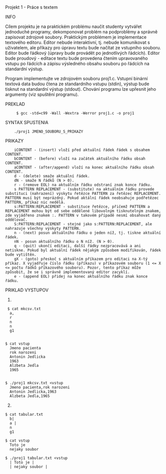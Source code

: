Projekt 1 - Práce s textem

INFO

Cílem projektu je na praktickém problému naučit studenty vytvářet jednoduché programy, dekomponovat problém na podproblémy a                  správně zapisovat zdrojové soubory. Praktickým problémem je implementace textového editoru. Editor nebude interaktivní, tj. nebude komunikovat s uživatelem, ale příkazy pro úpravu textu bude načítat ze vstupního souboru. Editor bude řádkový (úpravy bude provádět po jednotlivých řádcích). Editor bude proudový - editace textu bude provedena čtením upravovaného vstupu po řádcích a zápisu výsledného obsahu souboru po řádcích na standardní výstup.

  Program implementujte ve zdrojovém souboru proj1.c. Vstupní binární textová data budou čtena ze standardního vstupu (stdin), výstup bude tisknut na standardní výstup (stdout). Chování programu lze upřesnit jeho argumenty (viz spuštění programu).
  
  PREKLAD
  
         $ gcc -std=c99 -Wall -Wextra -Werror proj1.c -o proj1
  
  SYNTAX SPUSTENIA
  
        ./proj1 JMENO_SOUBORU_S_PRIKAZY
  
  PRIKAZY 
  
        iCONTENT - (insert) vloží před aktuální řádek řádek s obsahem CONTENT.
        bCONTENT - (before) vloží na začátek aktuálního řádku obsah CONTENT.
        aCONTENT - (after/append) vloží na konec aktuálního řádku obsah CONTENT.
        d - (delete) smaže aktuální řádek.
        dN - smaže N řádků (N > 0).
        r - (remove EOL) na aktuálním řádku odstraní znak konce řádku.
        s PATTERN REPLACEMENT - (substitute) na aktuálním řádku provede substituci (nahrazení) výskytu řetězce PATTERN za řetězec REPLACEMENT. PATTERN musí být neprázdný. Pokud aktální řádek neobsahuje podřetězec PATTERN, příkaz nic nedělá.
        s:PATTERN:REPLACEMENT - substituce řetězce, přičemž PATTERN a REPLACEMENT mohou být od sebe oddělené libovolným tisknutelným znakem, zde vyjádřeno znakem :. PATTERN v takovém případě nesmí obsahovat daný oddělovač.
        S:PATTERN:REPLACEMENT - stejné jako s:PATTERN:REPLACEMENT, ale nahrazuje všechny výskyty PATTERN.
        n - (next) posun aktuálního řádku o jeden níž, tj. tiskne aktuální řádek.
        nN - posun aktuálního řádku o N níž. (N > 0).
        q - (quit) ukončí editaci, další řádky nezpracovává a ani netiskne. Pokud byl aktuální řádek nějakým způsobem modifikován, řádek bude vytištěn.
        gX - (goto) přeskoč s aktuálním příkazem pro editaci na X-tý příkaz. X vyjadřuje číslo řádku (příkazu) v příkazovém souboru (1 <= X <= počtu řádků příkazového souboru). Pozor, tento příkaz může způsobit, že se i správně implementovaný editor zacyklí.
        e - (append EOL) přidej na konec aktuálního řádku znak konce řádku.

PRIKLAD VYSTUPOV

   1)
     $ cat mkcsv.txt
      a,
      r
      n
      n
      g1
 
 
    $ cat vstup
      Jmeno pacienta
      rok narozeni
      Antonin Jedlicka
      1963
      Alzbeta Jedla
      1965

 
    $ ./proj1 mkcsv.txt <vstup
      Jmeno pacienta,rok narozeni
      Antonin Jedlicka,1963
      Alzbeta Jedla,1965

  2)

    $ cat tabular.txt
      b| 
      a |
      n
      g1

    $ cat vstup
      Toto je
      nejaky soubor
 
    $ ./proj1 tabular.txt <vstup
      | Toto je |
      | nejaky soubor |


